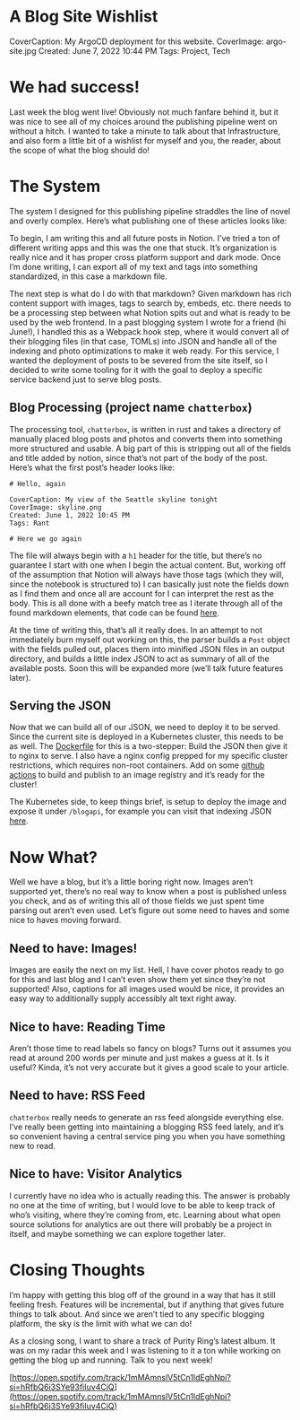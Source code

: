 # A Blog Site Wishlist

CoverCaption: My ArgoCD deployment for this website.
CoverImage: argo-site.jpg
Created: June 7, 2022 10:44 PM
Tags: Project, Tech

# We had success!

Last week the blog went live! Obviously not much fanfare behind it, but it was nice to see all of my choices around the publishing pipeline went on without a hitch. I wanted to take a minute to talk about that Infrastructure, and also form a little bit of a wishlist for myself and you, the reader, about the scope of what the blog should do!

# The System

The system I designed for this publishing pipeline straddles the line of novel and overly complex. Here’s what publishing one of these articles looks like:

To begin, I am writing this and all future posts in Notion. I’ve tried a ton of different writing apps and this was the one that stuck. It’s organization is really nice and it has proper cross platform support and dark mode. Once I’m done writing, I can export all of my text and tags into something standardized, in this case a markdown file.

The next step is what do I do with that markdown? Given markdown has rich content support with images, tags to search by, embeds, etc. there needs to be a processing step between what Notion spits out and what is ready to be used by the web frontend. In a past blogging system I wrote for a friend (hi June!), I handled this as a Webpack hook step, where it would convert all of their blogging files (in that case, TOMLs) into JSON and handle all of the indexing and photo optimizations to make it web ready. For this service, I wanted the deployment of posts to be severed from the site itself, so I decided to write some tooling for it with the goal to deploy a specific service backend just to serve blog posts.

## Blog Processing (project name `chatterbox`)

The processing tool, `chatterbox`, is written in rust and takes a directory of manually placed blog posts and photos and converts them into something more structured and usable. A big part of this is stripping out all of the fields and title added by notion, since that’s not part of the body of the post. Here’s what the first post’s header looks like:

```
# Hello, again

CoverCaption: My view of the Seattle skyline tonight
CoverImage: skyline.png
Created: June 1, 2022 10:45 PM
Tags: Rant

# Here we go again
```

The file will always begin with a `h1` header for the title, but there’s no guarantee I start with one when I begin the actual content. But, working off of the assumption that Notion will always have those tags (which they will, since the notebook is structured to) I can basically just note the fields down as I find them and once all are account for I can interpret the rest as the body. This is all done with a beefy match tree as I iterate through all of the found markdown elements, that code can be found [here](https://github.com/ChristopherJMiller/chatterbox/blob/a3ef1703c18f9ee5ae41e6bdf242ccb2dd1880c2/src/post.rs#L41).

At the time of writing this, that’s all it really does. In an attempt to not immediately burn myself out working on this, the parser builds a `Post` object with the fields pulled out, places them into minified JSON files in an output directory, and builds a little index JSON to act as summary of all of the available posts. Soon this will be expanded more (we’ll talk future features later).

## Serving the JSON

Now that we can build all of our JSON, we need to deploy it to be served. Since the current site is deployed in a Kubernetes cluster, this needs to be as well. The [Dockerfile](https://github.com/ChristopherJMiller/chatterbox/blob/main/Dockerfile) for this is a two-stepper: Build the JSON then give it to nginx to serve. I also have a nginx config prepped for my specific cluster restrictions, which requires non-root containers. Add on some [github actions](https://github.com/ChristopherJMiller/chatterbox/blob/main/.github/workflows/docker-publish.yml) to build and publish to an image registry and it’s ready for the cluster!

The Kubernetes side, to keep things brief, is setup to deploy the image and expose it under `/blogapi`,  for example you can visit that indexing JSON [here](https://chrismiller.xyz/blogapi/index.json).

# Now What?

Well we have a blog, but it’s a little boring right now. Images aren’t supported yet, there’s no real way to know when a post is published unless you check, and as of writing this all of those fields we just spent time parsing out aren’t even used. Let’s figure out some need to haves and some nice to haves moving forward.

## Need to have: Images!

Images are easily the next on my list. Hell, I have cover photos ready to go for this and last blog and I can’t even show them yet since they’re not supported! Also, captions for all images used would be nice, it provides an easy way to additionally supply accessibly alt text right away.

## Nice to have: Reading Time

Aren’t those time to read labels so fancy on blogs? Turns out it assumes you read at around 200 words per minute and just makes a guess at it. Is it useful? Kinda, it’s not very accurate but it gives a good scale to your article.

## Need to have: RSS Feed

`chatterbox` really needs to generate an rss feed alongside everything else. I’ve really been getting into maintaining a blogging RSS feed lately, and it’s so convenient having a central service ping you when you have something new to read.

## Nice to have: Visitor Analytics

I currently have no idea who is actually reading this. The answer is probably no one at the time of writing, but I would love to be able to keep track of who’s visiting, where they’re coming from, etc. Learning about what open source solutions for analytics are out there will probably be a project in itself, and maybe something we can explore together later.

# Closing Thoughts

I’m happy with getting this blog off of the ground in a way that has it still feeling fresh. Features will be incremental, but if anything that gives future things to talk about. And since we aren’t tied to any specific blogging platform, the sky is the limit with what we can do!

As a closing song, I want to share a track of Purity Ring’s latest album. It was on my radar this week and I was listening to it a ton while working on getting the blog up and running. Talk to you next week!

[https://open.spotify.com/track/1mMAmnslV5tCn1ldEghNpi?si=hRfbQ6i3SYe93fiIuv4CiQ](https://open.spotify.com/track/1mMAmnslV5tCn1ldEghNpi?si=hRfbQ6i3SYe93fiIuv4CiQ)

